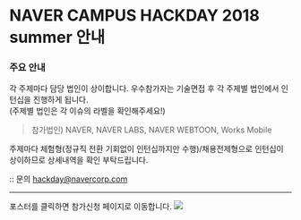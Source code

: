 # NAVER CAMPUS HACKDAY 2018 summer 안내

### 주요 안내
각 주제마다 담당 법인이 상이합니다. 우수참가자는 기술면접 후 각 주제별 법인에서 인턴십을 진행하게 됩니다.<br/>
(주제별 법인은 각 이슈의 라벨을 확인해주세요!)
> 참가법인) NAVER, NAVER LABS, NAVER WEBTOON, Works Mobile 

주제마다 체험형(정규직 전환 기회없이 인턴십까지만 수행)/채용전제형으로 인턴십이 상이하므로 상세내역을 확인 부탁드립니다.

:: 문의 hackday@navercorp.com

---
포스터를 클릭하면 참가신청 페이지로 이동합니다.
<a href="http://bit.ly/2DGiyNu"><img src="/18onlineposter.png"></a>
